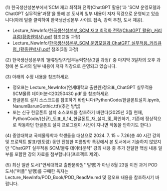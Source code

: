 (1) 한국생산성본부에서'SCM 재고 최적화 전략(ChatGPT 활용)'과 'SCM 운영모델과 ChatGPT 실무적용'과정'을 통해 본 도서의 일부 내용이 저자 직강으로 운영되고 있습니다(아래 밑줄 클릭하여 한국생산성본부 사이트 접속, 강력 추천, 도서 제공).
   - Lecture_NewInfo/[한국생산성본부_SCM 재고 최적화 전략(ChatGPT 활용)_커리큐럼(황종원박사).pdf](https://www.kpc.or.kr/PTWED003_dtil_view.do?ecno=44786) 참조(2일 과정)
   - Lecture_NewInfo/[한국생산성본부_SCM 운영모델과 ChatGPT 실무적용_커리큐럼_(황종원박사).pdf](https://www.kpc.or.kr/PTWED003_dtil_view.do?ecno=45746) 참조(3일 과정)
        
(2) 한국생산성본부의 '물류담당자업무능력향상(3일 과정)' 중 마지막 3일차의 오후 과정에 본 도서의 일부 내용이 저자 직강으로 운영되고 있습니다.

(3) 아래의 수정 내용을 참조하세요.
   - 정오표는 Lecture_NewInfo/(연세대학교 출판원)정오표_ChatGPT 실무적용 SCM물류 데이터분석20250430.pdf 를 참조하세요.
   - 한글폰트 설치 소스코드를 참조하기 바란니다(PythonCode/한글폰트설치.ipynb, NanumBarunGothic.ttf)(추천 방법)
   - 또는 신규 한글폰트 설치 소스코드를 참조하기 바란다(2025년 3월 현재, PythonCode/(신규)_도표_6_14_한글폰트_재_설치_및_확인하기, 기존에 정상적으로 작동하던 한글폰트 설치 프로그램이 시간이 지나면 작동을 안하기도 한다.)
        
(4) 중앙대학교 국제물류학과 학생들을 대상으로 2024. 7. 15 ~ 7.26(총 40 시간 강의 및 프로젝트 발표/멘토링) 동안 진행한 여름방학 특강에서
   본 도서에서 기술하지 않았지만 “ChatGPT 실무적용 SCM/물류 데이터분석” 강의 내용 중
   추가 전달한 핵심 내용 일부를 포함한 강의 자료를 첨부합니다(프로젝트 제외).
   
(5) 최신 일반 도서("연세대학교 출판문화원" 발행)가 아닌 8월 23일 이전 과거 POD 도서("퍼플" 발행)를 구매한 독자는 Lecture_NewInfo/POD_Book/POD_ReadMe.md 및 정오표 내용을 참조하시기 바랍니다. 
